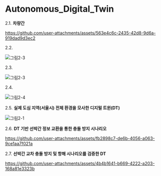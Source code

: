 # Autonomous_Digital_Twin

2.1. **차량간** 


https://github.com/user-attachments/assets/563e4c6c-2435-42d8-9d6a-919dad9d3ec2


2.2. 


![그림2-3](https://github.com/user-attachments/assets/14ebe87b-dd9f-4454-ba0b-85e80b625ec0)


2.3. 


![그림2-3](https://github.com/user-attachments/assets/384d9c8d-2356-4e5f-8622-f0f199c970da)


2.4. 


![그림2-4](https://github.com/user-attachments/assets/8ab26851-4ce0-42ad-95e1-65801371baa7)


2.5. **실제 도심 지역(서울시) 전체 환경을 모사한 디지털 트윈(DT)**


![그림2-1](https://github.com/user-attachments/assets/1c553b1a-94db-416e-94e9-b9f627b4be94)


2.6. **DT 기반 선박간 정보 교환을 통한 충돌 방지 시나리오**


https://github.com/user-attachments/assets/fb2898c7-de6b-4056-a063-9ce1aa7f021a


2.7. **선박간 교차 충돌 방지 및 항해 시나리오를 검증한 DT**


https://github.com/user-attachments/assets/4b4b1641-b669-4222-a203-168a81e3323b

